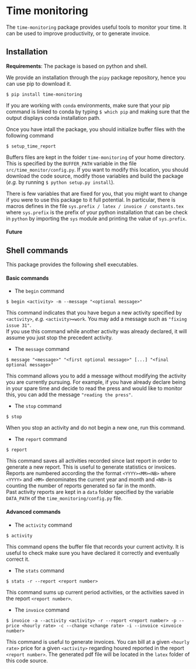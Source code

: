 # Time monitoring

The `time-monitoring` package provides useful tools to monitor your time.
It can be used to improve productivity, or to generate invoice.

## Installation
**Requirements**:
The package is based on python and shell.  

We provide an installation through the `pipy` package repository, hence you can use pip to download it.
```
$ pip install time-monitoring
```
If you are working with `conda` environments, make sure that your pip command is linked to conda by typing `$ which pip` and making sure that the output displays conda installation path.

Once you have intall the package, you should initialize buffer files with the following command
```
$ setup_time_report
```
Buffers files are kept in the folder `time-monitoring` of your home directory.
This is specified by the `BUFFER_PATH` variable in the file `src/time_monitor/config.py`.
If you want to modify this location, you should download the code source, modify those variables and build the package (*e.g.* by running `$ python setup.py install`).

There is few variables that are fixed for you, that you might want to change if you were to use this package to it full potential.
In particular, there is macros defines in the file `sys.prefix / latex / invoice / constants.tex` where `sys.prefix` is the prefix of your python installation that can be check in `python` by importing the `sys` module and printing the value of `sys.prefix`.

#### Future

## Shell commands
This package provides the following shell executables.

#### Basic commands
- The `begin` command
```
$ begin <activity> -m --message "<optional message>"
```
This command indicates that you have begun a new activity specified by `<activity>`, *e.g.* `<activity>=work`.
You may add a message such as `"fixing issue 31"`.  
If you use this command while another activity was already declared, it will assume you just stop the precedent activity.

- The `message` command
```
$ message "<message>" "<first optional message>" [...] "<final optional message>"
```
This command allows you to add a message without modifying the activity you are currently pursuing.
For example, if you have already declare being in your spare time and decide to read the press and would like to monitor this, you can add the message `"reading the press"`.

- The `stop` command
```
$ stop
```
When you stop an activity and do not begin a new one, run this command.

- The `report` command
```
$ report
```
This command saves all activities recorded since last report in order to generate a new report.
This is useful to generate statistics or invoices.  
Reports are numbered according the the format `<YYYY><MM><NB>` where `<YYYY>` and `<MM>` denominates the current year and month and `<NB>` is counting the number of reports generated so far in the month.  
Past activity reports are kept in a `data` folder specified by the variable `DATA_PATH` of the `time_monitoring/config.py` file.

#### Advanced commands
- The `activity` command
```
$ activity
```
This command opens the buffer file that records your current activity.
It is useful to check make sure you have declared it correctly and eventually correct it.

- The `stats` command
```
$ stats -r --report <report number>
```
This command sums up current period activities, or the activities saved in the report `<report number>`.

- The `invoice` command
```
$ invoice -a --activity <activity> -r --report <report number> -p --price <hourly rate> -c --change <change rate> -i --invoice <invoice number>
```
This command is useful to generate invoices. 
You can bill at a given `<hourly rate>` price for a given `<activity>` regarding houred reported in the report `<report number>`.
The generated pdf file will be located in the `latex` folder of this code source.
